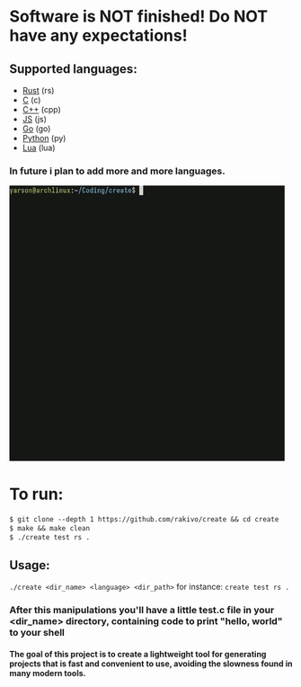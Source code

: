 # Software is NOT finished! Do NOT have any expectations!

## Supported languages:
- [Rust](https://github.com/rust-lang/rust) (rs)
- [C](https://en.wikipedia.org/wiki/C_(programming_language)) (c)
- [C++](https://en.wikipedia.org/wiki/C%2B%2B) (cpp)
- [JS](https://en.wikipedia.org/wiki/JavaScript) (js)
- [Go](https://en.wikipedia.org/wiki/Go_(programming_language)) (go)
- [Python](https://en.wikipedia.org/wiki/Python_(programming_language)) (py)
- [Lua](https://en.wikipedia.org/wiki/Lua_(programming_language)) (lua)

### In future i plan to add more and more languages.

![PREVIEW](PREVIEW.gif)

# To run: 
```shell
$ git clone --depth 1 https://github.com/rakivo/create && cd create
$ make && make clean
$ ./create test rs .
```
## Usage:
```./create <dir_name> <language> <dir_path>```
for instance: ```create test rs .```

### After this manipulations you'll have a little test.c file in your <dir_name> directory, containing code to print "hello, world" to your shell
#### The goal of this project is to create a lightweight tool for generating projects that is fast and convenient to use, avoiding the slowness found in many modern tools.
